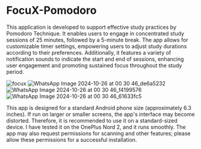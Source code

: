 # FocuX-Pomodoro
This application is developed to support effective study practices by Pomodoro Technique. It enables users to engage in concentrated study sessions of 25 minutes, followed by a 5-minute break. The app allows for customizable timer settings, empowering users to adjust study durations according to their preferences. Additionally, it features a variety of notification sounds to indicate the start and end of sessions, enhancing user engagement and promoting sustained focus throughout the study period.


![focux](https://github.com/user-attachments/assets/0d2fede0-894f-4b2c-8432-1cb4cc610a0e)
![WhatsApp Image 2024-10-26 at 00 30 46_de6a5232](https://github.com/user-attachments/assets/8e4bd4f7-727c-4167-8cd3-30261a3a30de)
![WhatsApp Image 2024-10-26 at 00 30 46_f4199576](https://github.com/user-attachments/assets/9e915dd8-5bfc-4b47-8dce-7637a5e3e330)
![WhatsApp Image 2024-10-26 at 00 30 46_61633fc5](https://github.com/user-attachments/assets/259191ea-1a5f-45e2-b8df-46879184efa3)

This app is designed for a standard Android phone size (approximately 6.3 inches). If run on larger or smaller screens, the app's interface may become distorted. Therefore, it is recommended to use it on a standard-sized device. I have tested it on the OnePlus Nord 2, and it runs smoothly. The app may also request permissions for scanning and other features; please allow these permissions for a successful installation.
